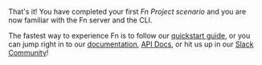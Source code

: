 That's it! You have completed your first *Fn Project scenario* and you are now familiar with the Fn server and the CLI.

The fastest way to experience Fn is to follow our [quickstart guide](https://github.com/fnproject/fn#quickstart), 
or you can jump right in to our [documentation](https://github.com/fnproject/fn/blob/master/docs/README.md), 
[API Docs](http://petstore.swagger.io/?url=https://raw.githubusercontent.com/fnproject/fn/master/docs/swagger.yml), 
or hit us up in our [Slack Community](http://slack.fnproject.io/)!
